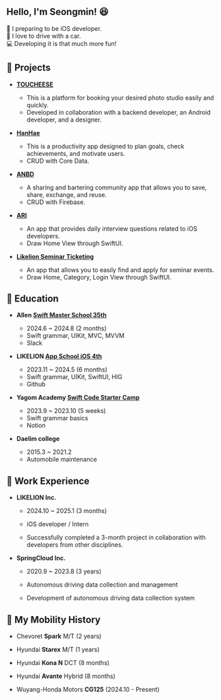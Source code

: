## Hello, I'm Seongmin! 😆

🍎 I preparing to be iOS developer.<br/>
🚙 I love to drive with a car.<br/>
💻 Developing it is that much more fun!



## 🛞 Projects
- **[TOUCHEESE](https://github.com/GamSungPing/TOUCHEESE_iOS)**
  - This is a platform for booking your desired photo studio easily and quickly.
  - Developed in collaboration with a backend developer, an Android developer, and a designer.

- **[HanHae](https://github.com/rlvy0513/HanHae)**
  - This is a productivity app designed to plan goals, check achievements, and motivate users.
  - CRUD with Core Data.
    
- **[ANBD](https://github.com/APP-iOS4/ANBD)**
  - A sharing and bartering community app that allows you to save, share, exchange, and reuse.
  - CRUD with Firebase.

- **[ARI](https://github.com/APP-iOS4/hackathon-team02)**
  - An app that provides daily interview questions related to iOS developers.
  - Draw Home View through SwiftUI.
  
- **[Likelion Seminar Ticketing](https://github.com/APP-iOS4/project2-team-c-techit-admin)**
  - An app that allows you to easily find and apply for seminar events.
  - Draw Home, Category, Login View through SwiftUI.



## 🛞 Education
- **Allen [Swift Master School 35th](https://www.inflearn.com/course/%EC%8A%A4%EC%9C%84%ED%94%84%ED%8A%B8-%EB%AC%B8%EB%B2%95-%EB%A7%88%EC%8A%A4%ED%84%B0-%EC%8A%A4%EC%BF%A8)**
  - 2024.6 ~ 2024.8 (2 months)
  - Swift grammar, UIKit, MVC, MVVM
  - Slack

- **LIKELION [App School iOS 4th](https://techit.education/school/kdt-ios-4th)**
  - 2023.11 ~ 2024.5 (6 months)
  - Swift grammar, UIKit, SwiftUI, HIG
  - Github
    
- **Yagom Academy [Swift Code Starter Camp](https://www.yagom-academy.kr/camp/code-starter)**
  - 2023.9 ~ 2023.10 (5 weeks)
  - Swift grammar basics
  - Notion
 
- **Daelim college**
  - 2015.3 ~ 2021.2
  - Automobile maintenance



## 🛞 Work Experience
- **LIKELION Inc.**
  - 2024.10 ~ 2025.1 (3 months)
    
  - iOS developer / Intern
    
  - Successfully completed a 3-month project in collaboration with developers from other disciplines.

- **SpringCloud Inc.**
  - 2020.9 ~ 2023.8 (3 years)
    
  - Autonomous driving data collection and management
    
  - Development of autonomous driving data collection system
 


## 🛞 My Mobility History
- Chevoret **Spark** M/T (2 years)
  
- Hyundai **Starex** M/T (1 years)
  
- Hyundai **Kona N** DCT (8 months)
  
- Hyundai **Avante** Hybrid (8 months)

- Wuyang-Honda Motors **CG125** (2024.10 - Present)
